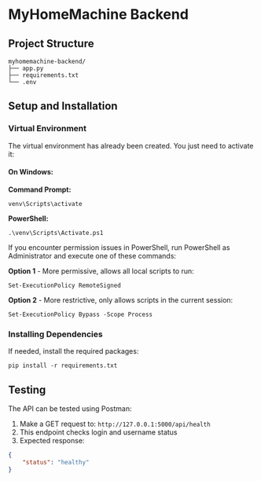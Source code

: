 # MyHomeMachine Backend

## Project Structure
```
myhomemachine-backend/
├── app.py
├── requirements.txt
└── .env
```

## Setup and Installation

### Virtual Environment
The virtual environment has already been created. You just need to activate it:

#### On Windows:

**Command Prompt:**
```
venv\Scripts\activate
```

**PowerShell:**
```
.\venv\Scripts\Activate.ps1
```

If you encounter permission issues in PowerShell, run PowerShell as Administrator and execute one of these commands:

**Option 1** - More permissive, allows all local scripts to run:
```
Set-ExecutionPolicy RemoteSigned
```

**Option 2** - More restrictive, only allows scripts in the current session:
```
Set-ExecutionPolicy Bypass -Scope Process
```

### Installing Dependencies
If needed, install the required packages:
```
pip install -r requirements.txt
```

## Testing

The API can be tested using Postman:

1. Make a GET request to: `http://127.0.0.1:5000/api/health`
2. This endpoint checks login and username status
3. Expected response:
```json
{
    "status": "healthy"
}
```
